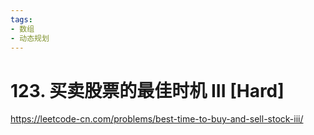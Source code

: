 ```yaml
---
tags:
- 数组
- 动态规划
---
```


# 123. 买卖股票的最佳时机 III [Hard]

<https://leetcode-cn.com/problems/best-time-to-buy-and-sell-stock-iii/>
